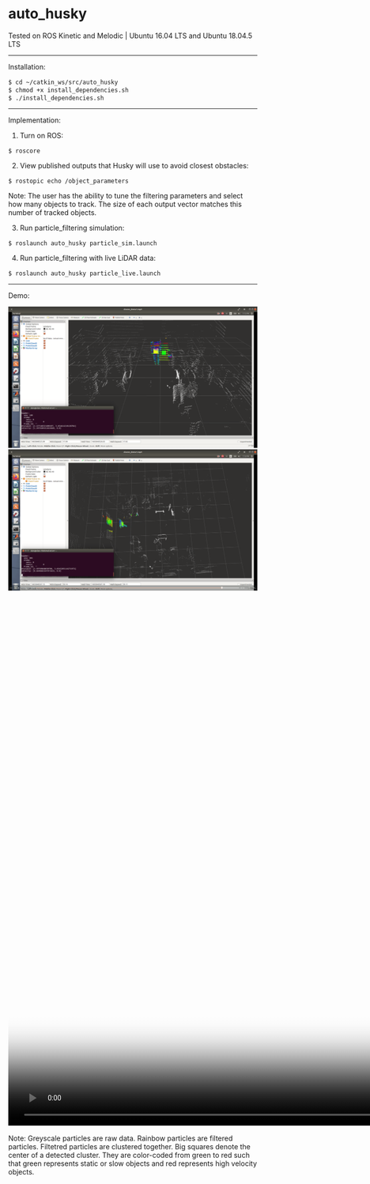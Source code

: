 # auto_husky

Tested on ROS Kinetic and Melodic | Ubuntu 16.04 LTS and Ubuntu 18.04.5 LTS

<hr>

Installation:

```console	
$ cd ~/catkin_ws/src/auto_husky
$ chmod +x install_dependencies.sh 
$ ./install_dependencies.sh
```

<hr>

Implementation:

1. Turn on ROS:
```console	
$ roscore
```
2. View published outputs that Husky will use to avoid closest obstacles:
```console	
$ rostopic echo /object_parameters
```
Note: The user has the ability to tune the filtering parameters and select how many objects to track. The size of each output vector matches this number of tracked objects.

3. Run particle_filtering simulation:
```console	
$ roslaunch auto_husky particle_sim.launch
```

4. Run particle_filtering with live LiDAR data:
```console	
$ roslaunch auto_husky particle_live.launch
```

<hr>

Demo:

<img src="images/particle_demo.png" raw=true width="900">

<img src="images/particle_demo2.png" raw=true width="900">

<video poster="images/particle_demo.png" width="1920" height="1080" controls preload> 
    <source src="images/auto_husky.mp4" media="only screen and (min-device-width: 568px)"></source> 
    <source src="images/auto_husky.iphone.mp4" media="only screen and (max-device-width: 568px)"></source> 
</video>

Note: Greyscale particles are raw data. Rainbow particles are filtered particles. Filtetred particles are clustered together. Big squares denote the center of a detected cluster. They are color-coded from green to red such that green represents static or slow objects and red represents high velocity objects.

